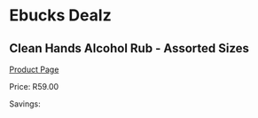 
# Ebucks Dealz
## Clean Hands Alcohol Rub - Assorted Sizes
[Product Page](https://www.ebucks.com/web/shop/productSelected.do?prodId=1133380184&catId=908607666)

Price: R59.00

Savings: 


	